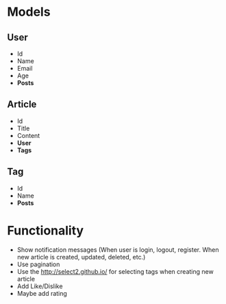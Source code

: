 # Models 

## User
* Id
* Name
* Email
* Age
* **Posts**

## Article
* Id
* Title
* Content
* **User**
* **Tags**

## Tag
* Id
* Name
* **Posts**

# Functionality
* Show notification messages (When user is login, logout, register. When new article is created, updated, deleted, etc.)
* Use pagination
* Use the http://select2.github.io/ for selecting tags when creating new article
* Add Like/Dislike
* Maybe add rating
